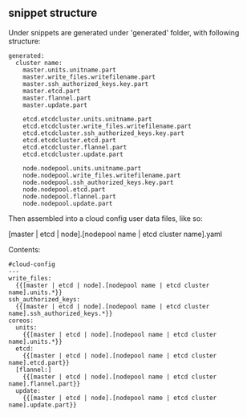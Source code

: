 ## snippet structure

Under snippets are generated under 'generated' folder, with following structure:

```
generated:
  cluster name:
    master.units.unitname.part
    master.write_files.writefilename.part
    master.ssh_authorized_keys.key.part
    master.etcd.part
    master.flannel.part
    master.update.part

    etcd.etcdcluster.units.unitname.part
    etcd.etcdcluster.write_files.writefilename.part
    etcd.etcdcluster.ssh_authorized_keys.key.part
    etcd.etcdcluster.etcd.part
    etcd.etcdcluster.flannel.part
    etcd.etcdcluster.update.part
    
    node.nodepool.units.unitname.part
    node.nodepool.write_files.writefilename.part
    node.nodepool.ssh_authorized_keys.key.part
    node.nodepool.etcd.part
    node.nodepool.flannel.part
    node.nodepool.update.part
```

Then assembled into a cloud config user data files, like so:


[master | etcd | node].[nodepool name | etcd cluster name].yaml

Contents:

```
#cloud-config
---
write_files:
  {{[master | etcd | node].[nodepool name | etcd cluster name].units.*}}
ssh_authorized_keys:
  {{[master | etcd | node].[nodepool name | etcd cluster name].ssh_authorized_keys.*}}
coreos:
  units:
    {{[master | etcd | node].[nodepool name | etcd cluster name].units.*}}
  etcd:
    {{[master | etcd | node].[nodepool name | etcd cluster name].etcd.part}}
  [flannel:]
    {{[master | etcd | node].[nodepool name | etcd cluster name].flannel.part}}
  update:
    {{[master | etcd | node].[nodepool name | etcd cluster name].update.part}}
```

